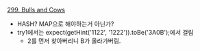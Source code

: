 [299. Bulls and Cows](https://leetcode.com/problems/bulls-and-cows/)

- HASH? MAP으로 해야하는거 아닌가?
- try1에서는 expect(getHint('1122', '1222')).toBe('3A0B');에서 걸림
  - 2를 먼저 찾아버리니 B가 올라가버림.